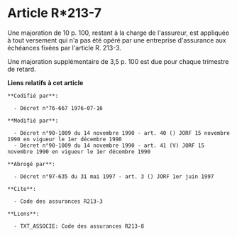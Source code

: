 # Article R*213-7

Une majoration de 10 p. 100, restant à la charge de l'assureur, est appliquée à tout versement qui n'a pas été opéré par une
entreprise d'assurance aux échéances fixées par l'article R. 213-3.

Une majoration supplémentaire de 3,5 p. 100 est due pour chaque trimestre de retard.

**Liens relatifs à cet article**

	**Codifié par**:

	  - Décret n°76-667 1976-07-16

	**Modifié par**:

	  - Décret n°90-1009 du 14 novembre 1990 - art. 40 () JORF 15 novembre 1990 en vigueur le 1er décembre 1990
	  - Décret n°90-1009 du 14 novembre 1990 - art. 41 (V) JORF 15 novembre 1990 en vigueur le 1er décembre 1990

	**Abrogé par**:

	  - Décret n°97-635 du 31 mai 1997 - art. 3 () JORF 1er juin 1997

	**Cite**:

	  - Code des assurances R213-3

	**Liens**:

	  - TXT_ASSOCIE: Code des assurances R213-8
